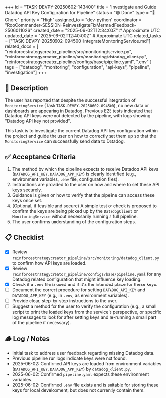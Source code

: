 +++
id = "TASK-DEVPY-20250602-143400"
title = "Investigate and Guide Datadog API Key Configuration for Pipeline"
status = "🟢 Done"
type = "🔧 Chore"
priority = "High"
assigned_to = "dev-python"
coordinator = "RooCommander-SESSION-ReinvestigateFixMermaidFeedback-2506011026"
created_date = "2025-06-02T12:34:00Z" # Approximate UTC
updated_date = "2025-06-02T12:40:00Z" # Approximate UTC
related_tasks = ["TASK-DEVPY-20250602-094500-IntegrateMonitoringService.md"]
related_docs = [
    "reinforcestrategycreator_pipeline/src/monitoring/service.py",
    "reinforcestrategycreator_pipeline/src/monitoring/datadog_client.py",
    "reinforcestrategycreator_pipeline/configs/base/pipeline.yaml",
    ".env"
]
tags = ["datadog", "monitoring", "configuration", "api-keys", "pipeline", "investigation"]
+++

## 📝 Description

The user has reported that despite the successful integration of `MonitoringService` (Task `TASK-DEVPY-20250602-094500`), no new data or dashboards are appearing in Datadog.
Previous E2E tests indicated that Datadog API keys were not detected by the pipeline, with logs showing "Datadog API key not provided".

This task is to investigate the current Datadog API key configuration within the project and guide the user on how to correctly set them up so that the `MonitoringService` can successfully send data to Datadog.

## ✅ Acceptance Criteria

1.  The method by which the pipeline expects to receive Datadog API keys (`DATADOG_API_KEY`, `DATADOG_APP_KEY`) is clearly identified (e.g., environment variables, `.env` file, configuration files).
2.  Instructions are provided to the user on how and where to set these API keys securely.
3.  Guidance is given on how to verify that the pipeline can access these keys once set.
4.  (Optional, if feasible and secure) A simple test or check is proposed to confirm the keys are being picked up by the `DatadogClient` or `MonitoringService` without necessarily running a full pipeline.
5.  The user confirms understanding of the configuration steps.

## 📋 Checklist

- [x] Review `reinforcestrategycreator_pipeline/src/monitoring/datadog_client.py` to confirm how API keys are loaded.
- [x] Review `reinforcestrategycreator_pipeline/configs/base/pipeline.yaml` for any Datadog related configuration that might influence key loading.
- [x] Check if a `.env` file is used and if it's the intended place for these keys.
- [ ] Document the correct procedure for setting `DATADOG_API_KEY` and `DATADOG_APP_KEY` (e.g., in `.env`, as environment variables).
- [ ] Provide clear, step-by-step instructions to the user.
- [ ] Suggest a method for the user to verify the configuration (e.g., a small script to print the loaded keys from the service's perspective, or specific log messages to look for after setting keys and re-running a small part of the pipeline if necessary).

## 🪵 Log / Notes

- Initial task to address user feedback regarding missing Datadog data.
- Previous pipeline run logs indicate keys were not found.
- 2025-06-02: Confirmed API keys are loaded from environment variables (`DATADOG_API_KEY`, `DATADOG_APP_KEY`) by `datadog_client.py`.
- 2025-06-02: Confirmed `pipeline.yaml` expects these environment variables.
- 2025-06-02: Confirmed `.env` file exists and is suitable for storing these keys for local development, but does not currently contain them.